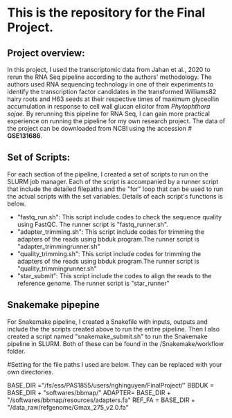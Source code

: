 # This is the repository for the Final Project.

## Project overview:
In this project, I used the transcriptomic data from Jahan et al., 2020 to rerun the RNA Seq pipeline according to the authors' methodology.  The authors used RNA sequencing technology in one of their experiments to identify the transcription factor candidates in the transformed Williams82 hairy roots and H63 seeds at their respective times of maximum glyceollin accumulation in response to cell wall glucan elicitor from *Phytophthora sojae*. By rerunning this pipeline for RNA Seq, I can gain more practical experience on running the pipeline for my own research project. The data of the project can be downloaded from NCBI using the accession # **GSE131686**.

## Set of Scripts:
For each section of the pipeline, I created a set of scripts to run  on the SLURM job manager. Each of the script is accompanied by a runner script that include the detailed filepaths and the "for" loop that can be used to run the actual scripts with the set variables. Details of each script's functions is below. 

- "fastq_run.sh": This script include codes to check the sequence quality using FastQC. The runner script is "fastq_runner.sh".
- "adapter_trimming.sh": This script include codes for trimming the adapters of the reads using bbduk program.The runner script is "adapter_trimmingrunner.sh"
- "quality_trimming.sh": This script include codes for trimming the adapters of the reads using bbduk program.The runner script is "quality_trimmingrunner.sh"
- "star_submit": This script include the codes to align the reads to the reference genome. The runner script is "star_runner"


## Snakemake pipepine
For Snakemake pipeline, I created a Snakefile with inputs, outputs and include the the scripts created above to run the entire pipeline. Then I also created a script named "snakemake_submit.sh" to run the Snakemake pipeline in SLURM. Both of these can be found in the /Snakemake/workflow folder.

#Setting for the file paths I used are below. They can be replaced with your own directories. 

BASE_DIR ="/fs/ess/PAS1855/users/nghinguyen/FinalProject/"
BBDUK = BASE_DIR + "softwares/bbmap/"
ADAPTER= BASE_DIR + "/softwares/bbmap/resources/adapters.fa"
REF_FA = BASE_DIR + "/data_raw/refgenome/Gmax_275_v2.0.fa"